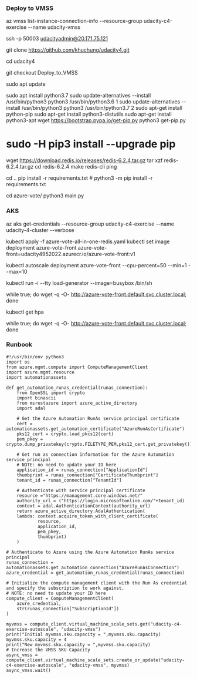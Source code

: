 ### Deploy to VMSS

az vmss list-instance-connection-info --resource-group udacity-c4-exercise --name udacity-vmss

<!-- az vmss list-instance-connection-info --resource-group udacity-c4-exercise-autoscale --name udacity-vmss  -->

ssh -p 50003 udacityadmin@20.171.75.121

git clone https://github.com/khuchung/udacity4.git

cd udacity4

git checkout Deploy_to_VMSS

sudo apt update


sudo apt install python3.7
sudo update-alternatives --install /usr/bin/python3 python3 /usr/bin/python3.6 1
sudo update-alternatives --install /usr/bin/python3 python3 /usr/bin/python3.7 2
sudo apt-get install python-pip
sudo apt-get install python3-distutils
sudo apt-get install python3-apt
wget https://bootstrap.pypa.io/get-pip.py
python3 get-pip.py

# sudo -H pip3 install --upgrade pip

wget https://download.redis.io/releases/redis-6.2.4.tar.gz
tar xzf redis-6.2.4.tar.gz
cd redis-6.2.4
make
redis-cli ping

cd ..
pip install -r requirements.txt # python3 -m pip install -r requirements.txt

cd azure-vote/
python3 main.py

### AKS
az aks get-credentials --resource-group udacity-c4-exercise --name udacity-4-cluster --verbose

kubectl apply -f azure-vote-all-in-one-redis.yaml
kubectl set image deployment azure-vote-front azure-vote-front=udacity4952022.azurecr.io/azure-vote-front:v1

kubectl autoscale deployment azure-vote-front --cpu-percent=50 --min=1 --max=10

kubectl run -i --tty load-generator --image=busybox /bin/sh

while true; do wget -q -O- http://azure-vote-front.default.svc.cluster.local; done


kubectl get hpa


while true; do wget -q -O- http://azure-vote-front.default.svc.cluster.local; done


### Runbook
```
#!/usr/bin/env python3
import os
from azure.mgmt.compute import ComputeManagementClient
import azure.mgmt.resource
import automationassets

def get_automation_runas_credential(runas_connection):
    from OpenSSL import crypto
    import binascii
    from msrestazure import azure_active_directory
    import adal

    # Get the Azure Automation RunAs service principal certificate
    cert = automationassets.get_automation_certificate("AzureRunAsCertificate")
    pks12_cert = crypto.load_pkcs12(cert)
    pem_pkey = crypto.dump_privatekey(crypto.FILETYPE_PEM,pks12_cert.get_privatekey())

    # Get run as connection information for the Azure Automation service principal
    # NOTE: no need to update your ID here
    application_id = runas_connection["ApplicationId"]
    thumbprint = runas_connection["CertificateThumbprint"]
    tenant_id = runas_connection["TenantId"]

    # Authenticate with service principal certificate
    resource ="https://management.core.windows.net/"
    authority_url = ("https://login.microsoftonline.com/"+tenant_id)
    context = adal.AuthenticationContext(authority_url)
    return azure_active_directory.AdalAuthentication(
    lambda: context.acquire_token_with_client_certificate(
            resource,
            application_id,
            pem_pkey,
            thumbprint)
    )

# Authenticate to Azure using the Azure Automation RunAs service principal
runas_connection = automationassets.get_automation_connection("AzureRunAsConnection")
azure_credential = get_automation_runas_credential(runas_connection)

# Initialize the compute management client with the Run As credential and specify the subscription to work against.
# NOTE: no need to update your ID here
compute_client = ComputeManagementClient(
    azure_credential,
    str(runas_connection["SubscriptionId"])
)

myvmss = compute_client.virtual_machine_scale_sets.get("udacity-c4-exercise-autoscale", "udacity-vmss")
print("Initial myvmss.sku.capacity = ",myvmss.sku.capacity)
myvmss.sku.capacity = 4
print("New myvmss.sku.capacity = ",myvmss.sku.capacity)
# Increase the VMSS SKU Capacity
async_vmss = compute_client.virtual_machine_scale_sets.create_or_update("udacity-c4-exercise-autoscale", "udacity-vmss", myvmss)
async_vmss.wait()
```
